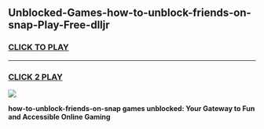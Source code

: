
## Unblocked-Games-how-to-unblock-friends-on-snap-Play-Free-dlljr
<h3>
<a href="https://premium76.site?title=how-to-unblock-friends-on-snap&ref=19M">CLICK TO PLAY</a></h3>
<hr>

<h3>
<a href="https://premium76.site?title=how-to-unblock-friends-on-snap&ref=19M">CLICK 2 PLAY</a>
  
</h3>

<a href="https://premium76.site?title=how-to-unblock-friends-on-snap&ref=19M"><img src="https://clearcache.store/games.png"></a>


**how-to-unblock-friends-on-snap games unblocked: Your Gateway to Fun and Accessible Online Gaming**
